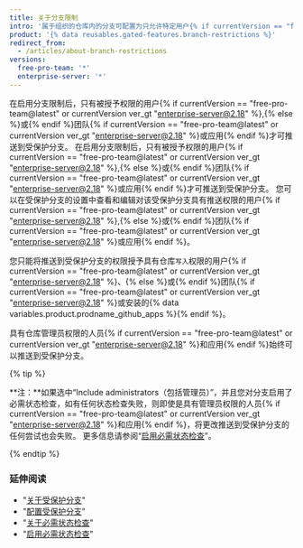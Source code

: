 ```yaml
---
title: 关于分支限制
intro: '属于组织的仓库内的分支可配置为只允许特定用户{% if currentVersion == "free-pro-team@latest" or currentVersion ver_gt "enterprise-server@2.18" %},{% else %}或{% endif %}团队{% if currentVersion == "free-pro-team@latest" or currentVersion ver_gt "enterprise-server@2.18" %}或应用{% endif %}推送到该分支。'
product: '{% data reusables.gated-features.branch-restrictions %}'
redirect_from:
  - /articles/about-branch-restrictions
versions:
  free-pro-team: '*'
  enterprise-server: '*'
---
```


在启用分支限制后，只有被授予权限的用户{% if currentVersion == "free-pro-team@latest" or currentVersion ver_gt "enterprise-server@2.18" %},{% else %}或{% endif %}团队{% if currentVersion == "free-pro-team@latest" or currentVersion ver_gt "enterprise-server@2.18" %}或应用{% endif %}才可推送到受保护分支。 在启用分支限制后，只有被授予权限的用户{% if currentVersion == "free-pro-team@latest" or currentVersion ver_gt "enterprise-server@2.18" %},{% else %}或{% endif %}团队{% if currentVersion == "free-pro-team@latest" or currentVersion ver_gt "enterprise-server@2.18" %}或应用{% endif %}才可推送到受保护分支。 您可以在受保护分支的设置中查看和编辑对该受保护分支具有推送权限的用户{% if currentVersion == "free-pro-team@latest" or currentVersion ver_gt "enterprise-server@2.18" %},{% else %}或{% endif %}团队{% if currentVersion == "free-pro-team@latest" or currentVersion ver_gt "enterprise-server@2.18" %}或应用{% endif %}。

您只能将推送到受保护分支的权限授予具有仓库`写入`权限的用户{% if currentVersion == "free-pro-team@latest" or currentVersion ver_gt "enterprise-server@2.18" %}、{% else %}或{% endif %}团队{% if currentVersion == "free-pro-team@latest" or currentVersion ver_gt "enterprise-server@2.18" %}或安装的{% data variables.product.prodname_github_apps %}{% endif %}。

具有仓库管理员权限的人员{% if currentVersion == "free-pro-team@latest" or currentVersion ver_gt "enterprise-server@2.18" %}和应用{% endif %}始终可以推送到受保护分支。

{% tip %}

**注：**如果选中“Include administrators（包括管理员）”，并且您对分支启用了必需状态检查，如有任何状态检查失败，则即使是具有管理员权限的人员{% if currentVersion == "free-pro-team@latest" or currentVersion ver_gt "enterprise-server@2.18" %}和应用{% endif %}，将更改推送到受保护分支的任何尝试也会失败。 更多信息请参阅“[启用必需状态检查](/articles/enabling-required-status-checks)”。

{% endtip %}

### 延伸阅读

- "[关于受保护分支](/articles/about-protected-branches)"
- "[配置受保护分支](/articles/configuring-protected-branches)"
- "[关于必需状态检查](/articles/about-required-status-checks)"
- "[启用必需状态检查](/articles/enabling-required-status-checks)"
